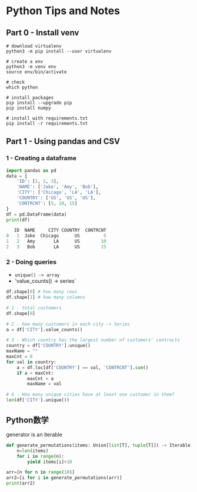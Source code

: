 # Python Tips and Notes

## Part 0 - Install venv
```
# download virtualenv
python3 -m pip install --user virtualenv 

# create a env
python3 -m venv env
source env/bin/activate

# check
which python

# install packages
pip install --upgrade pip
pip install numpy

# install with requirements.txt
pip install -r requirements.txt
```

## Part 1 - Using pandas and CSV

### 1 - Creating a dataframe
```py
import pandas as pd
data = {
    'ID': [1, 2, 3],
    'NAME': ['Jake', 'Amy', 'Bob'],
    'CITY': ['Chicago', 'LA', 'LA'],
    'COUNTRY': ['US', 'US', 'US'],
    'CONTRCNT': [5, 10, 15]
}
df = pd.DataFrame(data)
print(df)

   ID  NAME     CITY COUNTRY  CONTRCNT
0   1  Jake  Chicago      US         5
1   2   Amy       LA      US        10
2   3   Bob       LA      US        15
```

### 2 - Doing queries
- `unique() -> array`
- 'value_counts() -> series`

```py
df.shape[0] # how many rows
df.shape[1] # how many columns

# 1 - total customers
df.shape[0]

# 2 - how many customers in each city -> Series
a = df['CITY'].value_counts()

# 3 - Which country has the largest number of customers' contracts
country = df['COUNTRY'].unique()
maxName = ""
maxCnt = 0
for val in country:
    a = df.loc[df['COUNTRY'] == val, 'CONTRCNT'].sum()
    if a > maxCnt:
        maxCnt = a
        maxName = val

# 4 - How many unique cities have at least one customer in them?
len(df['CITY'].unique())
```






## Python数学
generator is an iterable
```py
def generate_permutations(items: Union[list[T], tuple[T]]) -> Iterable[tuple[T]]:
    n=len(items)
    for i in range(n):
        yield items[i]+10

arr=[n for n in range(10)]
arr2=[i for i in generate_permutations(arr)]
print(arr2)
```
